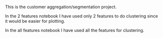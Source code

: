 This is the customer aggregation/segmentation project.

In the 2 features notebook I have used only 2 features to do clustering since it would be easier for plotting.

In the all features notebook I have used all the features for clustering.